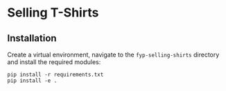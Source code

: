 # Selling T-Shirts

## Installation


Create a virtual environment, navigate to the `fyp-selling-shirts` directory 
and install the required modules:

```
pip install -r requirements.txt
pip install -e .
```
